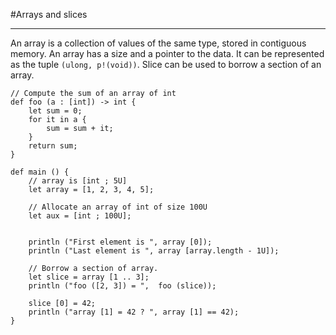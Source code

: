 #Arrays and slices
<hr>

An array is a collection of values of the same type, stored in contiguous memory. An array has a size and a pointer to the data. It can be represented as the tuple ```(ulong, p!(void))```. Slice can be used to borrow a section of an array.

```ymir
// Compute the sum of an array of int
def foo (a : [int]) -> int {
    let sum = 0;
    for it in a {
        sum = sum + it;
    }
    return sum;
}

def main () {
    // array is [int ; 5U]
    let array = [1, 2, 3, 4, 5];
    
    // Allocate an array of int of size 100U
    let aux = [int ; 100U]; 
    

    println ("First element is ", array [0]);
    println ("Last element is ", array [array.length - 1U]);

    // Borrow a section of array.
    let slice = array [1 .. 3];
    println ("foo ([2, 3]) = ",  foo (slice));

    slice [0] = 42;
    println ("array [1] = 42 ? ", array [1] == 42);        
}
```